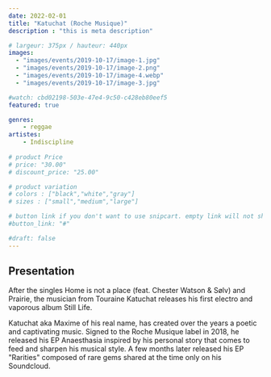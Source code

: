 ```yaml
---
date: 2022-02-01
title: "Katuchat (Roche Musique)"
description : "this is meta description"

# largeur: 375px / hauteur: 440px
images: 
  - "images/events/2019-10-17/image-1.jpg"
  - "images/events/2019-10-17/image-2.png"
  - "images/events/2019-10-17/image-4.webp"
  - "images/events/2019-10-17/image-3.jpg"

#watch: cbd02198-503e-47e4-9c50-c428eb80eef5
featured: true

genres:
    - reggae
artistes:
    - Indiscipline
    
# product Price
# price: "30.00"
# discount_price: "25.00"

# product variation
# colors : ["black","white","gray"]
# sizes : ["small","medium","large"]

# button link if you don't want to use snipcart. empty link will not show button
#button_link: "#"

#draft: false
---
```


## Presentation

After the singles Home is not a place (feat. Chester Watson & Sølv) and Prairie, the musician from Touraine Katuchat releases his first electro and vaporous album Still Life.

Katuchat aka Maxime of his real name, has created over the years a poetic and captivating music. Signed to the Roche Musique label in 2018, he released his EP Anaesthasia inspired by his personal story that comes to feed and sharpen his musical style. A few months later released his EP "Rarities" composed of rare gems shared at the time only on his Soundcloud.
